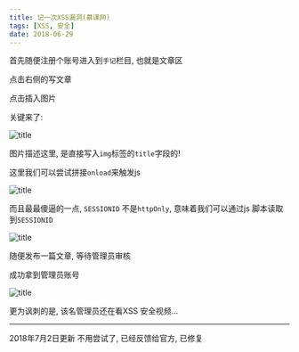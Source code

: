```yaml
---
title: 记一次XSS漏洞(慕课网)
tags: [XSS, 安全]
date: 2018-06-29
---
```


首先随便注册个账号进入到`手记`栏目, 也就是文章区

点击右侧的写文章

点击插入图片

关键来了:

![title](https://leanote.com/api/file/getImage?fileId=5b3720cbab64410bbf000fd5)

图片描述这里, 是直接写入`img`标签的`title`字段的!

这里我们可以尝试拼接`onload`来触发js

![title](https://leanote.com/api/file/getImage?fileId=5b372163ab64410db6000ff6)

而且最最傻逼的一点, `SESSIONID` 不是`httpOnly`, 意味着我们可以通过js 脚本读取到`SESSIONID`

![title](https://leanote.com/api/file/getImage?fileId=5b3721aeab64410db6000ffa)

随便发布一篇文章, 等待管理员审核

成功拿到管理员账号

![title](https://leanote.com/api/file/getImage?fileId=5b3721fdab64410bbf000fe9)

更为讽刺的是, 该名管理员还在看XSS 安全视频...

----------
2018年7月2日更新
不用尝试了, 已经反馈给官方, 已修复

